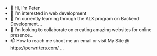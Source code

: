 - 👋 Hi, I’m Peter
- 👀 I’m interested in web development 
- 🌱 I’m currently learning through the ALX program on Backend Development...
- 💞️ I’m looking to collaborate on creating amazing websites for online presence...
- 📫 How to reach me shoot me an email or visit My Site @ https://perwriters.com/ ...

<!---
perwriter/perwriter is a ✨ special ✨ repository because its `README.md` (this file) appears on your GitHub profile.
You can click the Preview link to take a look at your changes.
--->
